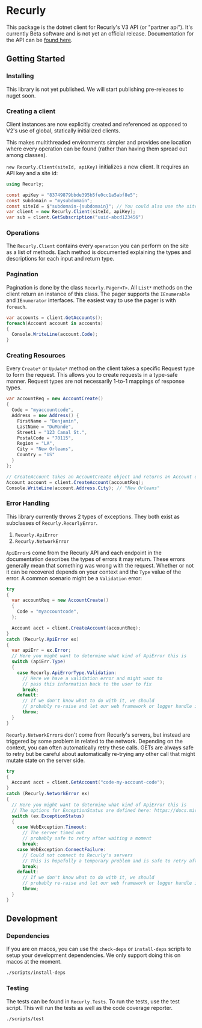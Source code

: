 # Recurly

This package is the dotnet client for Recurly's V3 API (or "partner api"). It's currently Beta software
and is not yet an official release. Documentation for the API can be [found here](https://partner-docs.recurly.com).

## Getting Started

### Installing

This library is not yet published. We will start publishing pre-releases to nuget soon.

### Creating a client

Client instances are now explicitly created and referenced as opposed to V2's use of global, statically
initialized clients.

This makes multithreaded environments simpler and provides one location where every
operation can be found (rather than having them spread out among classes).

`new Recurly.Client(siteId, apiKey)` initializes a new client. It requires an API key and a site id:

```csharp
using Recurly;

const apiKey = "83749879bbde395b5fe0cc1a5abf8e5";
const subdomain = "mysubdomain";
const siteId = $"subdomain-{subdomain}"; // You could also use the site's reference id ex: "dqzlv9shi7wa"
var client = new Recurly.Client(siteId, apiKey);
var sub = client.GetSubscription("uuid-abcd123456")
```

### Operations

The `Recurly.Client` contains every `operation` you can perform on the site as a list of methods. Each method is documented explaining
the types and descriptions for each input and return type.

### Pagination

Pagination is done by the class `Recurly.Pager<T>`. All `List*` methods on the client return an instance of this class.
The pager supports the `IEnumerable` and `IEnumerator` interfaces. The easiest way to use the pager is with `foreach`.

```csharp
var accounts = client.GetAccounts();
foreach(Account account in accounts)
{
  Console.WriteLine(account.Code);
}
```

### Creating Resources

Every `Create*` or `Update*` method on the client takes a specific Request type to form the request.
This allows you to create requests in a type-safe manner. Request types are not necessarily 1-to-1 mappings of response types.

```csharp
var accountReq = new AccountCreate()
{
  Code = "myaccountcode",
  Address = new Address() {
    FirstName = "Benjamin",
    LastName = "DuMonde",
    Street1 = "123 Canal St.",
    PostalCode = "70115",
    Region = "LA",
    City = "New Orleans",
    Country = "US"
  }
};

// CreateAccount takes an AccountCreate object and returns an Account object
Account account = client.CreateAccount(accountReq);
Console.WriteLine(account.Address.City); // "New Orleans"
```

### Error Handling

This library currently throws 2 types of exceptions. They both exist as subclasses of `Recurly.RecurlyError`.

1. `Recurly.ApiError`
2. `Recurly.NetworkError`

`ApiError`s come from the Recurly API and each endpoint in the documentation describes the types of errors it
may return. These errors generally mean that something was wrong with the request. Whether or not it can be recovered
depends on your context and the `Type` value of the error. A common scenario might be a `Validation` error:

```csharp
try
{
  var accountReq = new AccountCreate()
  {
    Code = "myaccountcode",
  };

  Account acct = client.CreateAccount(accountReq);
}
catch (Recurly.ApiError ex)
{
  var apiErr = ex.Error;
  // Here you might want to determine what kind of ApiError this is
  switch (apiErr.Type)
  {
    case Recurly.ApiErrorType.Validation:
      // Here we have a validation error and might want to
      // pass this information back to the user to fix
      break;
    default:
      // If we don't know what to do with it, we should
      // probably re-raise and let our web framework or logger handle it
      throw;
  }
}
```

`Recurly.NetworkError`s don't come from Recurly's servers, but instead are triggered by some problem in
related to the network. Depending on the context, you can often automatically retry these calls. GETs are always safe to retry but be careful about automatically re-trying any other call that might mutate state on the server side.

```csharp
try
{
  Account acct = client.GetAccount("code-my-account-code");
}
catch (Recurly.NetworkError ex)
{
  // Here you might want to determine what kind of ApiError this is
  // The options for ExceptionStatus are defined here: https://docs.microsoft.com/en-us/dotnet/api/system.net.webexceptionstatus
  switch (ex.ExceptionStatus)
  {
    case WebException.Timeout:
      // The server timed out
      // probably safe to retry after waiting a moment
      break;
    case WebException.ConnectFailure:
      // Could not connect to Recurly's servers
      // This is hopefully a temporary problem and is safe to retry after waiting a moment
      break;
    default:
      // If we don't know what to do with it, we should
      // probably re-raise and let our web framework or logger handle it
      throw;
  }
}
```

## Development

### Dependencies

If you are on macos, you can use the `check-deps` or `install-deps` scripts to setup your development
dependencies. We only support doing this on macos at the moment.

```bash
./scripts/install-deps
```

### Testing

The tests can be found in `Recurly.Tests`. To run the tests, use the test script. This
will run the tests as well as the code coverage reporter.

```bash
./scripts/test
```

